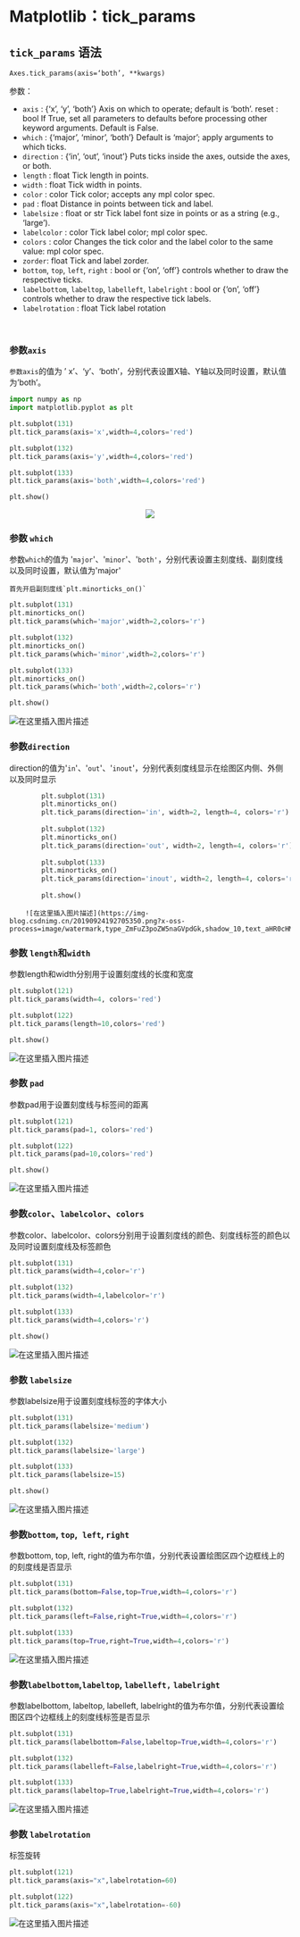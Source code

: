 # Matplotlib：tick_params

## `tick_params` 语法

`Axes.tick_params(axis=‘both’, **kwargs)`

参数：

- `axis` : {‘x’, ‘y’, ‘both’} Axis on which to operate; default is ‘both’.
  reset : bool If True, set all parameters to defaults before processing other keyword arguments. Default is False.
- `which` : {‘major’, ‘minor’, ‘both’} Default is ‘major’; apply arguments to which ticks.
- `direction` : {‘in’, ‘out’, ‘inout’} Puts ticks inside the axes, outside the axes, or both.
- `length` : float Tick length in points.
- `width` : float Tick width in points.
- `color` : color Tick color; accepts any mpl color spec.
- `pad` : float Distance in points between tick and label.
- `labelsize` : float or str Tick label font size in points or as a string (e.g., ‘large’).
- `labelcolor` : color Tick label color; mpl color spec.
- `colors` : color Changes the tick color and the label color to the same value: mpl color spec.
- `zorder`: float Tick and label zorder.
- `bottom`, `top`, `left`, `right` : bool or {‘on’, ‘off’} controls whether to draw the respective ticks.
- `labelbottom`, `labeltop`, `labelleft`, `labelright` : bool or {‘on’, ‘off’} controls whether to draw the respective tick labels.
- `labelrotation` : float Tick label rotation

<br>



### 参数`axis` 

`参数axis`的值为 ’ x’、‘y’、‘both’，分别代表设置X轴、Y轴以及同时设置，默认值为’both’。

```python
import numpy as np
import matplotlib.pyplot as plt

plt.subplot(131)
plt.tick_params(axis='x',width=4,colors='red')

plt.subplot(132)
plt.tick_params(axis='y',width=4,colors='red')

plt.subplot(133)
plt.tick_params(axis='both',width=4,colors='red')

plt.show()
```



<center>
    <img src="https://raw.githubusercontent.com/HG1227/image/master/img_tuchuang/20200101000109.png"/>
</center>





### 参数 `which`

参数`which`的值为 '`major`'、'`minor`'、'`both'`，分别代表设置主刻度线、副刻度线以及同时设置，默认值为'major'

	首先开启副刻度线`plt.minorticks_on()`

```python
plt.subplot(131)
plt.minorticks_on()
plt.tick_params(which='major',width=2,colors='r')

plt.subplot(132)
plt.minorticks_on()
plt.tick_params(which='minor',width=2,colors='r')

plt.subplot(133)
plt.minorticks_on()
plt.tick_params(which='both',width=2,colors='r')

plt.show()
```

![在这里插入图片描述](https://img-blog.csdnimg.cn/20190924193043270.png?x-oss-process=image/watermark,type_ZmFuZ3poZW5naGVpdGk,shadow_10,text_aHR0cHM6Ly9ibG9nLmNzZG4ubmV0L0hIRzIwMTcxMjI2,size_16,color_FFFFFF,t_70)

###  参数`direction`

direction的值为'`in`'、'`out`'、'`inout`'，分别代表刻度线显示在绘图区内侧、外侧以及同时显示

```python
		plt.subplot(131)
		plt.minorticks_on()
		plt.tick_params(direction='in', width=2, length=4, colors='r')
		
		plt.subplot(132)
		plt.minorticks_on()
		plt.tick_params(direction='out', width=2, length=4, colors='r')
		
		plt.subplot(133)
		plt.minorticks_on()
		plt.tick_params(direction='inout', width=2, length=4, colors='r')
		
		plt.show()
```

		![在这里插入图片描述](https://img-blog.csdnimg.cn/20190924192705350.png?x-oss-process=image/watermark,type_ZmFuZ3poZW5naGVpdGk,shadow_10,text_aHR0cHM6Ly9ibG9nLmNzZG4ubmV0L0hIRzIwMTcxMjI2,size_16,color_FFFFFF,t_70)




### 参数 `length`和`width`

参数length和width分别用于设置刻度线的长度和宽度

```python
plt.subplot(121)
plt.tick_params(width=4, colors='red')

plt.subplot(122)
plt.tick_params(length=10,colors='red')

plt.show()
```

![在这里插入图片描述](https://img-blog.csdnimg.cn/20190924193410694.png?x-oss-process=image/watermark,type_ZmFuZ3poZW5naGVpdGk,shadow_10,text_aHR0cHM6Ly9ibG9nLmNzZG4ubmV0L0hIRzIwMTcxMjI2,size_16,color_FFFFFF,t_70)

### 参数 `pad`

参数pad用于设置刻度线与标签间的距离

```python
plt.subplot(121)
plt.tick_params(pad=1, colors='red')

plt.subplot(122)
plt.tick_params(pad=10,colors='red')

plt.show()
```

![在这里插入图片描述](https://img-blog.csdnimg.cn/20190924193603128.png?x-oss-process=image/watermark,type_ZmFuZ3poZW5naGVpdGk,shadow_10,text_aHR0cHM6Ly9ibG9nLmNzZG4ubmV0L0hIRzIwMTcxMjI2,size_16,color_FFFFFF,t_70)

### 参数`color`、`labelcolor`、`colors`

参数color、labelcolor、colors分别用于设置刻度线的颜色、刻度线标签的颜色以及同时设置刻度线及标签颜色

```python
plt.subplot(131)
plt.tick_params(width=4,color='r')

plt.subplot(132)
plt.tick_params(width=4,labelcolor='r')

plt.subplot(133)
plt.tick_params(width=4,colors='r')

plt.show()
```

![在这里插入图片描述](https://img-blog.csdnimg.cn/20190924193858546.png?x-oss-process=image/watermark,type_ZmFuZ3poZW5naGVpdGk,shadow_10,text_aHR0cHM6Ly9ibG9nLmNzZG4ubmV0L0hIRzIwMTcxMjI2,size_16,color_FFFFFF,t_70)

### 参数 `labelsize`

参数labelsize用于设置刻度线标签的字体大小

```python
plt.subplot(131)
plt.tick_params(labelsize='medium')

plt.subplot(132)
plt.tick_params(labelsize='large')

plt.subplot(133)
plt.tick_params(labelsize=15)

plt.show()
```

![在这里插入图片描述](https://img-blog.csdnimg.cn/20190924194101195.png?x-oss-process=image/watermark,type_ZmFuZ3poZW5naGVpdGk,shadow_10,text_aHR0cHM6Ly9ibG9nLmNzZG4ubmV0L0hIRzIwMTcxMjI2,size_16,color_FFFFFF,t_70)

### 参数`bottom`, `top`,` left`, `right`

参数bottom, top, left, right的值为布尔值，分别代表设置绘图区四个边框线上的的刻度线是否显示

```python
plt.subplot(131)
plt.tick_params(bottom=False,top=True,width=4,colors='r')

plt.subplot(132)
plt.tick_params(left=False,right=True,width=4,colors='r')

plt.subplot(133)
plt.tick_params(top=True,right=True,width=4,colors='r')
```

![在这里插入图片描述](https://img-blog.csdnimg.cn/20190924194349296.png?x-oss-process=image/watermark,type_ZmFuZ3poZW5naGVpdGk,shadow_10,text_aHR0cHM6Ly9ibG9nLmNzZG4ubmV0L0hIRzIwMTcxMjI2,size_16,color_FFFFFF,t_70)

### 参数`labelbottom`,`labeltop`, `labelleft,` `labelright`

参数labelbottom, labeltop, labelleft, labelright的值为布尔值，分别代表设置绘图区四个边框线上的刻度线标签是否显示

```python
plt.subplot(131)
plt.tick_params(labelbottom=False,labeltop=True,width=4,colors='r')

plt.subplot(132)
plt.tick_params(labelleft=False,labelright=True,width=4,colors='r')

plt.subplot(133)
plt.tick_params(labeltop=True,labelright=True,width=4,colors='r')
```

![在这里插入图片描述](https://img-blog.csdnimg.cn/20190924194712114.png?x-oss-process=image/watermark,type_ZmFuZ3poZW5naGVpdGk,shadow_10,text_aHR0cHM6Ly9ibG9nLmNzZG4ubmV0L0hIRzIwMTcxMjI2,size_16,color_FFFFFF,t_70)

### 参数 `labelrotation`

标签旋转

```python
plt.subplot(121)
plt.tick_params(axis="x",labelrotation=60)

plt.subplot(122)
plt.tick_params(axis="x",labelrotation=-60)
```

![在这里插入图片描述](https://img-blog.csdnimg.cn/20190924194943122.png?x-oss-process=image/watermark,type_ZmFuZ3poZW5naGVpdGk,shadow_10,text_aHR0cHM6Ly9ibG9nLmNzZG4ubmV0L0hIRzIwMTcxMjI2,size_16,color_FFFFFF,t_70)